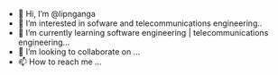 - 👋 Hi, I’m @lipnganga
- 👀 I’m interested in sofware and telecommunications engineering..
- 🌱 I’m currently learning software engineering | telecommunications engineering...
- 💞️ I’m looking to collaborate on ...
- 📫 How to reach me ...

<!---
lipnganga/lipnganga is a ✨ special ✨ repository because its `README.md` (this file) appears on your GitHub profile.
You can click the Preview link to take a look at your changes.
--->
